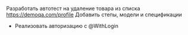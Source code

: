 Разработать автотест на удаление товара из списка https://demoqa.com/profile
Добавить степы, модели и спецификации
* Реализовать авторизацию с @WithLogin
